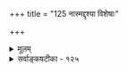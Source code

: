 +++
title = "125 नास्मद्दृश्या विशेषाः"

+++
<details><summary>मूलम्</summary>

नास्मद्दृश्या विशेषाः प्रणिहितमनसां तद्धियां क्वोपयोगस्तत्तद्वस्तुप्रकाशस्सुलभ इह पुनर्भिन्नधीरस्तु मा वा ।  
वि(श्व)श्वं स्रष्टुर्विशिष्टप्रमितिमिह न ते कुर्वते नित्यसिद्धां तस्मात्तत्सिद्ध्यसिद्ध्योर्न फलमनुमया नागमोऽप्यत्र तादृक् ॥ १२५ ॥
</details>

<details><summary>सर्वाङ्कषटीका - १२५</summary>

प्राहाचार्यः पुनरपि शिष्यश्रद्धाभिवृद्धये । विशेषाणां च वैफल्यं स्वसिद्धान्तानुसारतः ॥ 



नेत्यादि । न अस्मदृश्याः विशेषाः, तेषामतीन्द्रियत्वेन ग्रहणासंभवात् नास्माकं तेनोपयोगः । **प्रणिहितमनसाम्** = योगिनाम् **तद्धियाम्** = अतीन्द्रियग्रहणशक्तज्ञानानां विशेषैः क्व उपयोगः, स्वत एव तद्ज्ञानैः परमाणूनां ग्रहणात् तत्तद्वस्तुप्रकाशः सुलभः । इह **पुनः** = लोके तु विशेषाधीना भिन्नधीःः परस्परपृथग्दर्शनम् अस्तु, मा वा, न कश्चन विशेषैरुपयोगः । **विश्वस्त्रष्टुः** = परमेश्वरस्य **इह** = परमाण्वादिविषये नित्यसिद्धाम् **विशिष्टप्रमितिम्** = विलक्षणज्ञानम् **ते** = विशेषाः न कुर्वतेन कर्तुमलम्, नित्यत्वादेव । **तस्मात्** =एवं भेदज्ञानस्यान्यथासिद्धत्वात् **अनुमया** = अनुमानेन **तत्सिद्ध्यसिद्ध्योः** = विशेषसिद्धावसिद्धौ वा न **फलम्** = नोपयोगः, भेदप्रतीतेरन्यतस्सिद्धत्वात् । **अत्र** = विशेषसद्भावे **तादृक्** = तादृशः **आगमोऽपि** = श्रुतिरपि **न** = न दृश्यत एव । अतो विशेषसद्भावे प्रमाणमपि नास्ति, तेन साधनीयमपि न किञ्चिदस्ति ॥ 



अयमत्र संग्रहः – विशेषसद्भावे प्रमाणं किम्? किं प्रत्यक्षम्, उतानुमानम्, उत श्रुतिः ? एवं विशेषाङ्गीकारेण साधनीयं किम् ? भेदज्ञानमिति यदि, तर्हि केषाम् ? किं बद्धानाम्, उत सिद्धानाम्, उतेश्वरस्य ? न प्रत्यक्षम्, नानुमानम्, नागमः प्रमाणम् । एवं बद्धानाम्, सिद्धानाम्, ईश्वरस्य च परमाण्वादि- भेदज्ञानं विशेषमन्तरैव सिद्धम् । अतश्च प्रमाणप्रमेयानुपपत्तिभ्यां विशेषाः न सन्त्येव । ननु भोः ! 

भेदज्ञानं न पृच्छामः, भेदहेतुस्तु पृच्छ्यते । इति चेदुत्तरमपि प्रोक्तमत्रानुचिन्त्यताम् ॥ न हि निन्दानयेनैव जानन्तः सर्वमेव हि । तारतम्यं दर्शयन्ति शिष्य श्रद्धाभिवृद्धये ॥ 

वस्तुतस्तु भेदो दुस्त्यजस्सर्वस्यापीति पूर्वमेव (श्लोक. 13) प्रदर्शितम् । तत्र स्वभावपर्यायो विशेषः प्रथमः, द्वितीयं तु पृथक्त्वम्, एतदुभयाधीनो भेद इति भेदवादस्य क्रमः । विशेषस्य स्थानेतत्त्वमुक्ताकलापः 

804 

[ समवायनिराकरणम् ] 

486. 

बन्धं नाध्यक्षयामः समधिकमपृथक्सिद्धयोस्तत्स्वरूपात् 

कल्प्ये तस्यातिरेके तदुपरि च तथेत्यप्रकम्प्याऽनवस्था । ताभ्यामेष स्वभावाद्घटित इति कृता भक्तिरस्त्वेतयोस्ते 

नो चेत्, ज्ञानादिकानां विषयविषयिताद्यापतेदन्यदेवम् ॥126॥ 

तद्व्यक्तित्वं कथञ्चिद्वक्तुं शक्यम् । तदधीनं पृथक्त्वं त्वनिवार्यम् । अयमेव च स्वभाववादः । अतश्च 'व्यवहारे तर्कन्यायनयः' इत्येव साधीयः । अधिकं पुनरुक्तिरेव ॥ १२५ ॥
</details>
